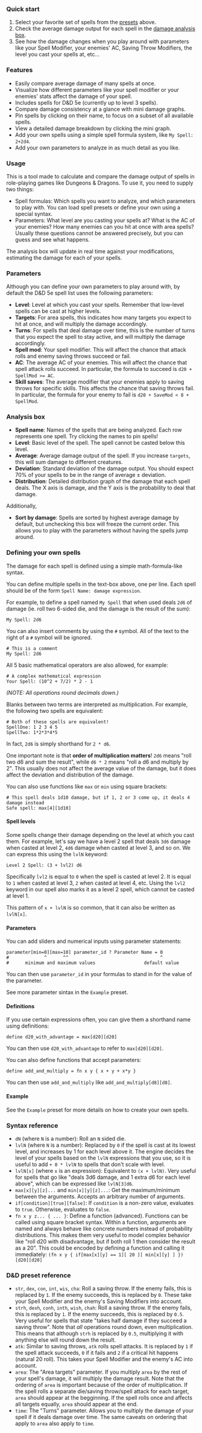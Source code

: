 ### Quick start

1. Select your favorite set of spells from the [presets](#presets) above.
2. Check the average damage output for each spell in the [damage analysis box](#analyze).
3. See how the damage changes when you play around with parameters like your Spell Modifier, your enemies' AC, Saving Throw Modifiers, the level you cast your spells at, etc...

### Features

- Easily compare average damage of many spells at once.
- Visualize how different parameters like your spell modifier or your enemies' stats affect the damage of your spell.
- Includes spells for D&D 5e (currently up to level 3 spells).
- Compare damage consistency at a glance with mini damage graphs.
- Pin spells by clicking on their name, to focus on a subset of all available spells.
- View a detailed damage breakdown by clicking the mini graph.
- Add your own spells using a simple spell formula system, like `My Spell: 2+2d4`.
- Add your own parameters to analyze in as much detail as you like.

### Usage

This is a tool made to calculate and compare the damage output of spells in role-playing games like Dungeons & Dragons.
To use it, you need to supply two things:

- Spell formulas: Which spells you want to analyze, and which parameters to play with. You can load spell presets or define your own using a special syntax.
- Parameters: What level are you casting your spells at? What is the AC of your enemies? How many enemies can you hit at once with area spells?
  Usually these questions cannot be answered precisely, but you can guess and see what happens.

The analysis box will update in real time against your modifications, estimating the damage for each of your spells.

### Parameters

Although you can define your own parameters to play around with, by default the D&D 5e spell list uses the following parameters:

- **Level**: Level at which you cast your spells. Remember that low-level spells can be cast at higher levels.
- **Targets**: For area spells, this indicates how many targets you expect to hit at once, and will multiply the damage accordingly.
- **Turns**: For spells that deal damage over time, this is the number of turns that you expect the spell to stay active, and will multiply the damage accordingly.
- **Spell mod**: Your spell modifier. This will affect the chance that attack rolls and enemy saving throws succeed or fail.
- **AC**: The average AC of your enemies. This will affect the chance that spell attack rolls succeed.
  In particular, the formula to succeed is `d20 + SpellMod >= AC`.
- **Skill saves**: The average modifier that your enemies apply to saving throws for specific skills. This affects the chance that saving throws fail.
  In particular, the formula for your enemy to fail is `d20 + SaveMod < 8 + SpellMod`.

### Analysis box

- **Spell name**: Names of the spells that are being analyzed. Each row represents one spell. Try clicking the names to pin spells!
- **Level**: Basic level of the spell. The spell cannot be casted below this level.
- **Average**: Average damage output of the spell. If you increase `targets`, this will sum damage to different creatures.
- **Deviation**: Standard deviation of the damage output. You should expect 70% of your spells to be in the range of average ± deviation.
- **Distribution**: Detailed distribution graph of the damage that each spell deals. The X axis is damage, and the Y axis is the probability to deal that damage.

Additionally,

- **Sort by damage**: Spells are sorted by highest average damage by default, but unchecking this box will freeze the current order.
  This allows you to play with the parameters without having the spells jump around.

### Defining your own spells

The damage for each spell is defined using a simple math-formula-like syntax.

You can define multiple spells in the text-box above, one per line.
Each spell should be of the form `Spell Name: damage expression`.

For example, to define a spell named `My Spell` that when used deals `2d6` of damage (ie. roll two 6-sided die, and the damage is the result of the sum):

```
My Spell: 2d6
```

You can also insert comments by using the `#` symbol.
All of the text to the right of a `#` symbol will be ignored.

```
# This is a comment
My Spell: 2d6
```

All 5 basic mathematical operators are also allowed, for example:

```
# A complex mathematical expression
Your Spell: (10^2 + 7/2) * 2 - 1
```

_(NOTE: All operations round decimals down.)_

Blanks between two terms are interpreted as multiplication.
For example, the following two spells are equivalent:

```
# Both of these spells are equivalent!
SpellOne: 1 2 3 4 5
SpellTwo: 1*2*3*4*5
```

In fact, `2d6` is simply shorthand for `2 * d6`.

One important note is that **order of multiplication matters**!
`2d6` means "roll two d6 and sum the result", while `d6 * 2` means "roll a d6 and multiply by 2".
This usually does not affect the average value of the damage, but it does affect the deviation and distribution of the damage.

You can also use functions like `max` or `min` using square brackets:

```
# This spell deals 1d10 damage, but if 1, 2 or 3 come up, it deals 4 damage instead
Safe spell: max[4][1d10]
```

#### Spell levels

Some spells change their damage depending on the level at which you cast them.
For example, let's say we have a level 2 spell that deals `3d6` damage when casted at level 2, `4d6` damage when casted at level 3, and so on.
We can express this using the `lvlN` keyword:

```
Level 2 Spell: (3 + lvl2) d6
```

Specifically `lvl2` is equal to `0` when the spell is casted at level 2. It is equal to `1` when casted at level 3, `2` when casted at level 4, etc.
Using the `lvl2` keyword in our spell also marks it as a level 2 spell, which cannot be casted at level 1.

This pattern of `x + lvlN` is so common, that it can also be written as `lvlN[x]`.

#### Parameters

You can add sliders and numerical inputs using parameter statements:

```
parameter[min=0][max=10] parameter_id ? Parameter Name = 0
#             ^      ^^                                  ^
#      minimum and maximum values                  default value
```

You can then use `parameter_id` in your formulas to stand in for the value of the parameter.

See more parameter sintax in the `Example` preset.

#### Definitions

If you use certain expressions often, you can give them a shorthand name using definitions:

```
define d20_with_advantage = max[d20][d20]
```

You can then use `d20_with_advantage` to refer to `max[d20][d20]`.

You can also define functions that accept parameters:

```
define add_and_multiply = fn x y { x + y + x*y }
```

You can then use `add_and_multiply` like `add_and_multiply[d8][d8]`.

#### Example

See the `Example` preset for more details on how to create your own spells.

### Syntax reference

- `dN` (where `N` is a number): Roll an `N` sided die.
- `lvlN` (where `N` is a number): Replaced by `0` if the spell is cast at its lowest level, and increases by 1 for each level above it.
  The engine decides the level of your spells based on the `lvlN` expressions that you use, so it is useful to add `+ 0 * lvlN` to spells that don't scale with level.
- `lvlN[x]` (where `x` is an expression): Equivalent to `(x + lvlN)`. Very useful for spells that go like "deals 3d6 damage, and 1 extra d6 for each level above", which can be expressed like `lvlN[3]d6`.
- `max[x][y][z]...` and `min[x][y][z]...`: Get the maximum/minimum between the arguments. Accepts an arbitrary number of arguments.
- `if[condition][true][false]`: If `condition` is a non-zero value, evaluates to `true`. Otherwise, evaluates to `false`.
- `fn x y z... { ... }`: Define a function (advanced). Functions can be called using square bracket syntax.
  Within a function, arguments are named and always behave like concrete numbers instead of probability distributions.
  This makes them very useful to model complex behavior like "roll d20 with disadvantage, but if both roll 1 then consider the result as a 20".
  This could be encoded by defining a function and calling it immediately:
  `(fn x y { if[max[x][y] == 1][ 20 ][ min[x][y] ] })[d20][d20]`

### D&D preset reference

- `str`, `dex`, `con`, `int`, `wis`, `cha`: Roll a saving throw. If the enemy fails, this is replaced by `1`. If the enemy succeeds, this is replaced by `0`.
  These take your Spell Modifier and the enemy's Saving Modifiers into account.
- `strh`, `dexh`, `conh`, `inth`, `wish`, `chah`: Roll a saving throw. If the enemy fails, this is replaced by `1`. If the enemy succeeds, this is replaced by `0.5`. Very useful for spells that state "takes half damage if they succeed a saving throw".
  Note that _all_ operations round down, even multiplication. This means that although `strh` is replaced by `0.5`, multiplying it with anything else will round down the result.
- `atk`: Similar to saving throws, `atk` rolls spell attacks. It is replaced by `1` if the spell attack succeeds, `0` if it fails and `2` if a critical hit happens (natural 20 roll).
  This takes your Spell Modifier and the enemy's AC into account.
- `area`: The "Area targets" parameter. If you multiply `area` by the rest of your spell's damage, it will multiply the damage result.
  Note that the ordering of `area` is important because of the order of multiplication.
  If the spell rolls a separate die/saving throw/spell attack for each target, `area` should appear at the begginning.
  If the spell rolls once and affects all targets equally, `area` should appear at the end.
- `time`: The "Turns" parameter. Allows you to multiply the damage of your spell if it deals damage over time.
  The same caveats on ordering that apply to `area` also apply to `time`.
